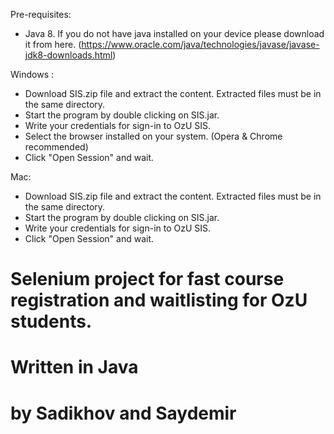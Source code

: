 Pre-requisites: 
- Java 8. If you do not have java installed on your device please download it from here. (https://www.oracle.com/java/technologies/javase/javase-jdk8-downloads.html)
  

Windows :

- Download SIS.zip file and extract the content. Extracted files must be in the same directory.
- Start the program by double clicking on SIS.jar.
- Write your credentials for sign-in to OzU SIS.
- Select the browser installed on your system. (Opera & Chrome recommended)
- Click "Open Session" and wait.


Mac:

- Download SIS.zip file and extract the content. Extracted files must be in the same directory.
- Start the program by double clicking on SIS.jar.
- Write your credentials for sign-in to OzU SIS.
- Click "Open Session" and wait.

# Selenium project for fast course registration and waitlisting for OzU students.
# Written in Java
# by Sadikhov and Saydemir
